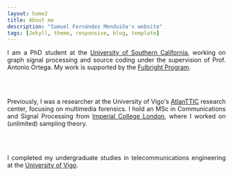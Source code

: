 ```yaml
---
layout: home2
title: About me
description: "Samuel Fernández Menduiña's website"
tags: [Jekyll, theme, responsive, blog, template]
---
```

<div align="justify">

I am a PhD student at the <a href="https://www.usc.edu/" target="_blank" style="text-decoration: underline">University of Southern California</a>, working on graph signal processing and source coding under the supervision of Prof. Antonio Ortega. My work is supported by the <a href="https://spa.usembassy.gov/fulbright/" target="_blank" style="text-decoration: underline">Fulbright Program</a>.

<br/><br/>

Previously, I was a researcher at the University of Vigo's <a href="https://atlanttic.uvigo.es/" target="_blank" style="text-decoration: underline">AtlanTTIC</a> research center, focusing on multimedia forensics. I hold an MSc in Communications and Signal Processing from <a href="https://www.imperial.ac.uk/study/pg/electrical-engineering/communications-signal-processing/" target="_blank" style="text-decoration: underline">Imperial College London</a>, where I worked on (unlimited) sampling theory. 

<br/><br/>

I completed my undergraduate studies in telecommunications engineering at the <a href="https://www.uvigo.gal/" target="_blank" style="text-decoration: underline">University of Vigo</a>.

</div>
